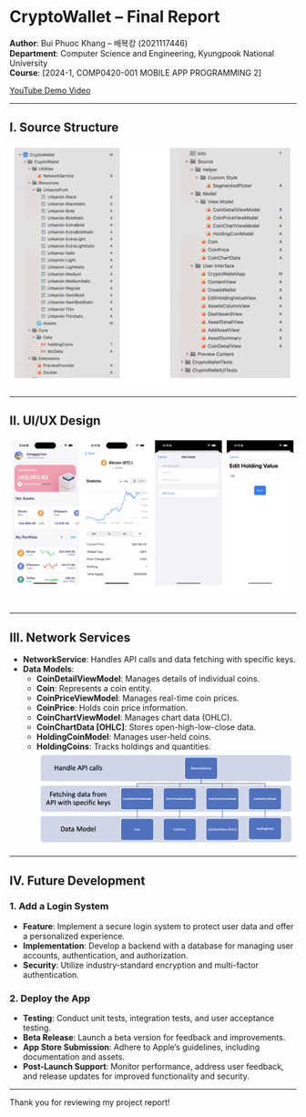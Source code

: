 # CryptoWallet – Final Report

**Author**: Bui Phuoc Khang – 배복캉 (2021117446)  
**Department**: Computer Science and Engineering, Kyungpook National University  
**Course**: [2024-1, COMP0420-001 MOBILE APP PROGRAMMING 2] 

[YouTube Demo Video](https://www.youtube.com/watch?v=koU1j5fnCtg&ab_channel=Kangggchan%EA%B0%95%EC%9E%94)

---

## I. Source Structure
![Source Structure Diagram](SourceStructure.png)  <!-- Replace # with the path to your source structure image -->

---

## II. UI/UX Design
![UI/UX](UI.png)

---

## III. Network Services
- **NetworkService**: Handles API calls and data fetching with specific keys.
- **Data Models**:
  - **CoinDetailViewModel**: Manages details of individual coins.
  - **Coin**: Represents a coin entity.
  - **CoinPriceViewModel**: Manages real-time coin prices.
  - **CoinPrice**: Holds coin price information.
  - **CoinChartViewModel**: Manages chart data (OHLC).
  - **CoinChartData [OHLC]**: Stores open-high-low-close data.
  - **HoldingCoinModel**: Manages user-held coins.
  - **HoldingCoins**: Tracks holdings and quantities.
![Network Service Diagram](NetworkService.png)

---
## IV. Future Development

### 1. Add a Login System
- **Feature**: Implement a secure login system to protect user data and offer a personalized experience.
- **Implementation**: Develop a backend with a database for managing user accounts, authentication, and authorization.
- **Security**: Utilize industry-standard encryption and multi-factor authentication.

### 2. Deploy the App
- **Testing**: Conduct unit tests, integration tests, and user acceptance testing.
- **Beta Release**: Launch a beta version for feedback and improvements.
- **App Store Submission**: Adhere to Apple’s guidelines, including documentation and assets.
- **Post-Launch Support**: Monitor performance, address user feedback, and release updates for improved functionality and security.

---

Thank you for reviewing my project report!
